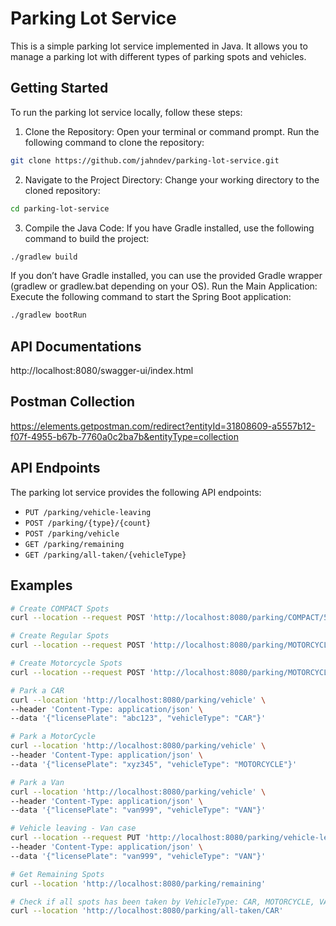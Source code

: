 # Parking Lot Service

This is a simple parking lot service implemented in Java. It allows you to manage a parking lot with different types of parking spots and vehicles.

## Getting Started

To run the parking lot service locally, follow these steps:

1) Clone the Repository:
Open your terminal or command prompt.
Run the following command to clone the repository:
```bash
git clone https://github.com/jahndev/parking-lot-service.git
```
2) Navigate to the Project Directory:
Change your working directory to the cloned repository:

```bash
cd parking-lot-service
```
3) Compile the Java Code:
If you have Gradle installed, use the following command to build the project:
```bash
./gradlew build
```

If you don’t have Gradle installed, you can use the provided Gradle wrapper (gradlew or gradlew.bat depending on your OS).
Run the Main Application:
Execute the following command to start the Spring Boot application:
```bash
./gradlew bootRun
```
## API Documentations

http://localhost:8080/swagger-ui/index.html

## Postman Collection

https://elements.getpostman.com/redirect?entityId=31808609-a5557b12-f07f-4955-b67b-7760a0c2ba7b&entityType=collection

## API Endpoints

The parking lot service provides the following API endpoints:

- `PUT /parking/vehicle-leaving` 
- `POST /parking/{type}/{count}` 
- `POST /parking/vehicle` 
- `GET /parking/remaining` 
- `GET /parking/all-taken/{vehicleType}`

## Examples

```bash
# Create COMPACT Spots
curl --location --request POST 'http://localhost:8080/parking/COMPACT/5'

# Create Regular Spots
curl --location --request POST 'http://localhost:8080/parking/MOTORCYCLE/5'

# Create Motorcycle Spots
curl --location --request POST 'http://localhost:8080/parking/MOTORCYCLE/5'

# Park a CAR
curl --location 'http://localhost:8080/parking/vehicle' \
--header 'Content-Type: application/json' \
--data '{"licensePlate": "abc123", "vehicleType": "CAR"}'

# Park a MotorCycle
curl --location 'http://localhost:8080/parking/vehicle' \
--header 'Content-Type: application/json' \
--data '{"licensePlate": "xyz345", "vehicleType": "MOTORCYCLE"}'

# Park a Van
curl --location 'http://localhost:8080/parking/vehicle' \
--header 'Content-Type: application/json' \
--data '{"licensePlate": "van999", "vehicleType": "VAN"}'

# Vehicle leaving - Van case
curl --location --request PUT 'http://localhost:8080/parking/vehicle-leaving' \
--header 'Content-Type: application/json' \
--data '{"licensePlate": "van999", "vehicleType": "VAN"}'

# Get Remaining Spots
curl --location 'http://localhost:8080/parking/remaining'

# Check if all spots has been taken by VehicleType: CAR, MOTORCYCLE, VAN
curl --location 'http://localhost:8080/parking/all-taken/CAR'